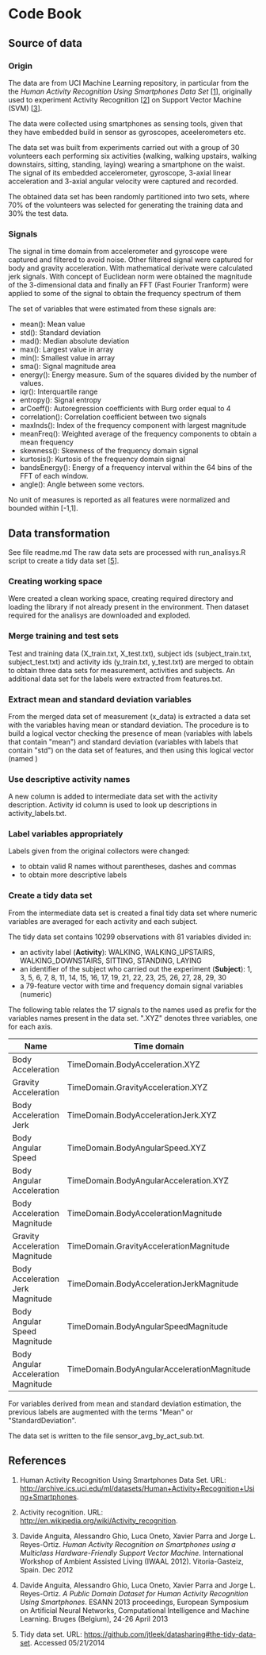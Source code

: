 Code Book
========

Source of data
-------------------

### Origin

The data are from UCI Machine Learning repository, in particular from the
the *Human Activity Recognition Using Smartphones Data Set* [[1](#uci-har)],
originally used to experiment Activity Recognition [[2](#activity-recognition)] on Support Vector Machine (SVM) [[3](#har-smart)].

The data were collected using smartphones as sensing tools, given that they have embedded build in sensor as gyroscopes, aceelerometers etc.

The data set was built from experiments carried out with a group of 30 volunteers
each performing six activities (walking, walking upstairs, walking downstairs, sitting, standing, laying) wearing a smartphone on the waist. The signal of its embedded accelerometer, gyroscope, 3-axial linear acceleration and 3-axial angular velocity were captured and recorded.

The obtained data set has been randomly partitioned into two sets, where 70% of
the volunteers was selected for generating the training data and 30% the test data.

### Signals

The signal in time domain  from accelerometer and gyroscope were captured and filtered to avoid noise.
Other filtered signal were captured for body and gravity acceleration.
With mathematical derivate were calculated jerk signals.
With concept of Euclidean norm were obtained the magnitude of the 3-dimensional data and finally an FFT (Fast Fourier Tranform) were applied to some of the signal to obtain the frequency spectrum of them

The set of variables that were estimated from these signals are: 

*  mean(): Mean value
*  std(): Standard deviation
*  mad(): Median absolute deviation 
*  max(): Largest value in array
*  min(): Smallest value in array
*  sma(): Signal magnitude area
*  energy(): Energy measure. Sum of the squares divided by the number of values. 
*  iqr(): Interquartile range 
*  entropy(): Signal entropy
*  arCoeff(): Autoregression coefficients with Burg order equal to 4
*  correlation(): Correlation coefficient between two signals
*  maxInds(): Index of the frequency component with largest magnitude
*  meanFreq(): Weighted average of the frequency components to obtain a mean frequency
*  skewness(): Skewness of the frequency domain signal 
*  kurtosis(): Kurtosis of the frequency domain signal 
*  bandsEnergy(): Energy of a frequency interval within the 64 bins of the FFT
   of each window.
*  angle(): Angle between some vectors.

No unit of measures is reported as all features were normalized and bounded
within [-1,1].

Data transformation
-------------------
See file readme.md
The raw data sets are processed with run_analisys.R script to create a tidy data
set [[5](#tidy-dataset)].

### Creating working space 

Were created a clean working space, creating required directory and loading the library if not already present in the environment. Then dataset required for the analisys are downloaded and exploded.

### Merge training and test sets

Test and training data (X_train.txt, X_test.txt), subject ids (subject_train.txt,
subject_test.txt) and activity ids (y_train.txt, y_test.txt) are merged to obtain to obtain three data sets for measurement, activities and subjects. An additional data set for the labels were extracted from features.txt.

### Extract mean and standard deviation variables

From the merged data set of measurement (x_data) is extracted a data set with the variables having mean or standard deviation. The procedure is to build a logical vector checking the presence of mean (variables with labels that contain "mean") and standard
deviation (variables with labels that contain "std") on the data set of features, and then using this logical vector (named )

### Use descriptive activity names

A new column is added to intermediate data set with the activity description.
Activity id column is used to look up descriptions in activity_labels.txt.

### Label variables appropriately

Labels given from the original collectors were changed:
* to obtain valid R names without parentheses, dashes and commas
* to obtain more descriptive labels

### Create a tidy data set

From the intermediate data set is created a final tidy data set where numeric
variables are averaged for each activity and each subject.

The tidy data set contains 10299 observations with 81 variables divided in:

*  an activity label (__Activity__): WALKING, WALKING_UPSTAIRS, WALKING_DOWNSTAIRS, SITTING, STANDING, LAYING
*  an identifier of the subject who carried out the experiment (__Subject__):
   1, 3, 5, 6, 7, 8, 11, 14, 15, 16, 17, 19, 21, 22, 23, 25, 26, 27, 28, 29, 30
*  a 79-feature vector with time and frequency domain signal variables (numeric)

The following table relates the 17 signals to the names used as prefix for the
variables names present in the data set. ".XYZ" denotes three variables, one for each axis.

Name                                  | Time domain                                 | Frequency domain
------------------------------------- | ------------------------------------------- | ------------------------------------------------
Body Acceleration                     | TimeDomain.BodyAcceleration.XYZ             | FrequencyDomain.BodyAcceleration.XYZ
Gravity Acceleration                  | TimeDomain.GravityAcceleration.XYZ          |
Body Acceleration Jerk                | TimeDomain.BodyAccelerationJerk.XYZ         | FrequencyDomain.BodyAccelerationJerk.XYZ
Body Angular Speed                    | TimeDomain.BodyAngularSpeed.XYZ             | FrequencyDomain.BodyAngularSpeed.XYZ
Body Angular Acceleration             | TimeDomain.BodyAngularAcceleration.XYZ      |
Body Acceleration Magnitude           | TimeDomain.BodyAccelerationMagnitude        | FrequencyDomain.BodyAccelerationMagnitude
Gravity Acceleration Magnitude        | TimeDomain.GravityAccelerationMagnitude     |
Body Acceleration Jerk Magnitude      | TimeDomain.BodyAccelerationJerkMagnitude    | FrequencyDomain.BodyAccelerationJerkMagnitude
Body Angular Speed Magnitude          | TimeDomain.BodyAngularSpeedMagnitude        | FrequencyDomain.BodyAngularSpeedMagnitude
Body Angular Acceleration Magnitude   | TimeDomain.BodyAngularAccelerationMagnitude | FrequencyDomain.BodyAngularAccelerationMagnitude

For variables derived from mean and standard deviation estimation, the previous labels
are augmented with the terms "Mean" or "StandardDeviation".

The data set is written to the file sensor_avg_by_act_sub.txt.

References
----------

1.  <a name="uci-har"/>Human Activity Recognition Using Smartphones Data Set.
    URL: <http://archive.ics.uci.edu/ml/datasets/Human+Activity+Recognition+Using+Smartphones>. 
    
2.  <a name="activity-recognition"/>Activity recognition. URL: <http://en.wikipedia.org/wiki/Activity_recognition>.
   
3. <a name="har-smart"/>Davide Anguita, Alessandro Ghio, Luca Oneto, Xavier Parra and Jorge L. Reyes-Ortiz.
   *Human Activity Recognition on Smartphones using a Multiclass Hardware-Friendly Support Vector Machine*.
   International Workshop of Ambient Assisted Living (IWAAL 2012). Vitoria-Gasteiz, Spain. Dec 2012

4. <a name="har-smart2"/>Davide Anguita, Alessandro Ghio, Luca Oneto, Xavier Parra and Jorge L. Reyes-Ortiz.
   *A Public Domain Dataset for Human Activity Recognition Using Smartphones*.
   ESANN 2013 proceedings, European Symposium on Artificial Neural Networks, Computational Intelligence and
   Machine Learning. Bruges (Belgium), 24-26 April 2013
5.  <a name="tidy-dataset"/>Tidy data set. URL: <https://github.com/jtleek/datasharing#the-tidy-data-set>.
     Accessed 05/21/2014
